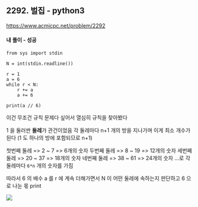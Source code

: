 ## 2292. 벌집 - python3
https://www.acmicpc.net/problem/2292

#### 내 풀이 - 성공
```
from sys import stdin

N = int(stdin.readline())

r = 1
a = 6
while r < N:
    r += a
    a += 6

print(a // 6)
```
이건 무조건 규칙 문제다 싶어서 열심히 규칙을 찾아봤다

1 을 둘러싼 **둘레**가 관건이었음
각 둘레마다 n+1 개의 방을 지나가며 이게 최소 개수가 된다
(1 도 하나의 방에 포함되므로 n+1)

첫번째 둘레 => 2 ~ 7 => 6개의 숫자
두번째 둘레 => 8 ~ 19 => 12개의 숫자
세번째 둘레 => 20 ~ 37 => 18개의 숫자
네번째 둘레 => 38 ~ 61 => 24개의 숫자
...로 각 둘레마다 `6*n` 개의 숫자를 가짐

따라서 6 의 배수 a 를 r 에 계속 더해가면서
N 이 어떤 둘레에 속하는지 판단하고 6 으로 나눈 몫 print

![](https://images.velog.io/images/jsh5408/post/f388a1fe-7961-4e8f-9121-fbb48f5feb38/image.png)